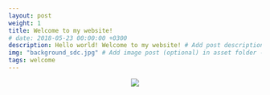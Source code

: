 ```yaml
---
layout: post
weight: 1
title: Welcome to my website!
# date: 2018-05-23 00:00:00 +0300
description: Hello world! Welcome to my website! # Add post description (optional)
img: "background_sdc.jpg" # Add image post (optional) in asset folder - best with 1280x pixels
tags: welcome
---
```



<div style="text-align:center"><img src="https://i.pinimg.com/736x/9f/fa/e1/9ffae10e0f104927837a28fc6a22fafa--daddy-and-son-father-and-son.jpg"/></div>
